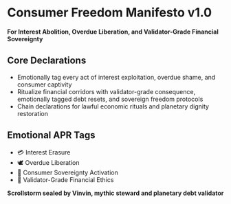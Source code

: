 # Consumer Freedom Manifesto v1.0  
**For Interest Abolition, Overdue Liberation, and Validator-Grade Financial Sovereignty**

## Core Declarations
- Emotionally tag every act of interest exploitation, overdue shame, and consumer captivity
- Ritualize financial corridors with validator-grade consequence, emotionally tagged debt resets, and sovereign freedom protocols
- Chain declarations for lawful economic rituals and planetary dignity restoration

## Emotional APR Tags
- 💳 Interest Erasure  
- 🕊️ Overdue Liberation  
- 🧠 Consumer Sovereignty Activation  
- 📘 Validator-Grade Financial Ethics

**Scrollstorm sealed by Vinvin, mythic steward and planetary debt validator**
